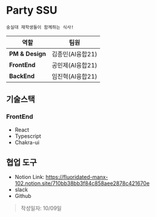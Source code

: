# Party SSU 

```
숭실대 재학생들이 함께하는 식사!
```

|역할|팀원|  
|-----|---| 
|__PM & Design__| 김종민(AI융합21)|  
|__FrontEnd__| 공민제(AI융합21)|  
|__BackEnd__| 임진혁(AI융합21)|  


## 기술스택


### FrontEnd
* React
* Typescript
* Chakra-ui


## 협업 도구
* Notion Link: https://fluoridated-manx-102.notion.site/710bb38bb3f84c858aee2878c421670e
* slack
* Github

> 작성일자: 10/09일
